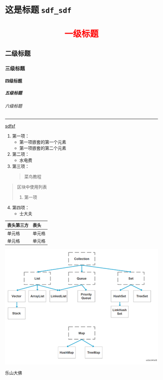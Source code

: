 # 这是标题 `sdf_sdf`
# <center><font color="red">一级标题</font></center>  


## 二级标题
### 三级标题
#### 四级标题
##### 五级标题
###### 六级标题
****
<u>sdfsf</u>  

1. 第一项：
    * 第一项嵌套的第一个元素
    - 第一项嵌套的第二个元素  
2. 第二项：  
    - 水电费  
3. 第三项：
    > 菜鸟教程
> 区块中使用列表
>1. 第一项  
4. 第四项：  
    * 士大夫

|  表头第三方   | 表头  |
|  :----  | :----  |
| 单元格  | 单元格 |
| 单元格  | 单元格 |


<img alt="111" src="../images/1.jpg" style="width: 1000px;">

乐山大佛

